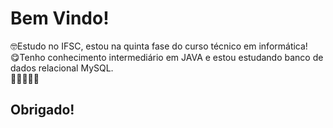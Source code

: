 # Bem Vindo!

🤓Estudo no IFSC, estou na quinta fase do curso técnico em informática!
<br>
😋Tenho conhecimento intermediário em JAVA e estou estudando banco de dados relacional MySQL.
<br>
🥵🤡😽💩👺
<br>
## Obrigado!